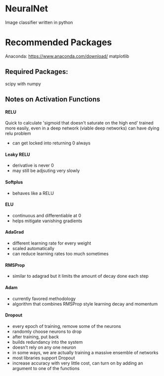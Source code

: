 # NeuralNet
Image classifier written in python

# Recommended Packages
Anaconda: https://www.anaconda.com/download/
matplotlib

## Required Packages:
scipy with numpy

## Notes on Activation Functions
#### RELU
Quick to calculate
'sigmoid that doesn't saturate on the high end'
trained more easily, even in a deep network (viable deep networks)
can have dying relu problem
- can get locked into returning 0 always

#### Leaky RELU
- derivative is never 0
- may still be adjsuting very slowly

#### Softplus
- behaves like a RELU

#### ELU
- continuous and differentiable at 0
- helps mitigate vanishing gradients

#### AdaGrad
- different learning rate for every weight
- scaled automatically
- can reduce learning rates too much sometimes

#### RMSProp
- similar to adagrad but it limits the amount of decay done each step

#### Adam
- currently favored methodology
- algorithm that combines RMSProp style learning decay and momentum

#### Dropout  
- every epoch of training, remove some of the neurons
- randomly choose neurons to drop
- after training, put back
- builds redundancy into the system
- doesn't rely on any one neuron
- in some ways, we are actually training a massive ensemble of networks
- most libraries support Dropout
- increase accuracy with very little cost, can turn on by adding an argument to one of the functions
